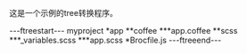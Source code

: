 这是一个示例的tree转换程序。

---ftreestart---
myproject
*app
**coffee
***app.coffee
**scss
***_variables.scss
***app.scss
*Brocfile.js
---ftreeend---
